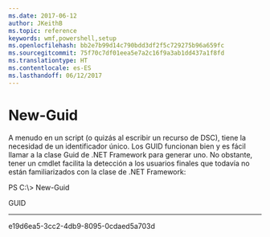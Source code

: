 ```yaml
---
ms.date: 2017-06-12
author: JKeithB
ms.topic: reference
keywords: wmf,powershell,setup
ms.openlocfilehash: bb2e7b99d14c790bdd3df2f5c729275b96a659fc
ms.sourcegitcommit: 75f70c7df01eea5e7a2c16f9a3ab1dd437a1f8fd
ms.translationtype: HT
ms.contentlocale: es-ES
ms.lasthandoff: 06/12/2017
---
```

# <a name="new-guid"></a>New-Guid
A menudo en un script (o quizás al escribir un recurso de DSC), tiene la necesidad de un identificador único. Los GUID funcionan bien y es fácil llamar a la clase Guid de .NET Framework para generar uno. No obstante, tener un cmdlet facilita la detección a los usuarios finales que todavía no están familiarizados con la clase de .NET Framework:

PS C:\\&gt; New-Guid

GUID

----

e19d6ea5-3cc2-4db9-8095-0cdaed5a703d

